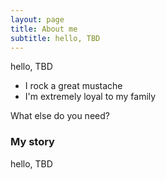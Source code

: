 ```yaml
---
layout: page
title: About me
subtitle: hello, TBD
---
```


hello, TBD

- I rock a great mustache
- I'm extremely loyal to my family

What else do you need?

### My story

hello, TBD

